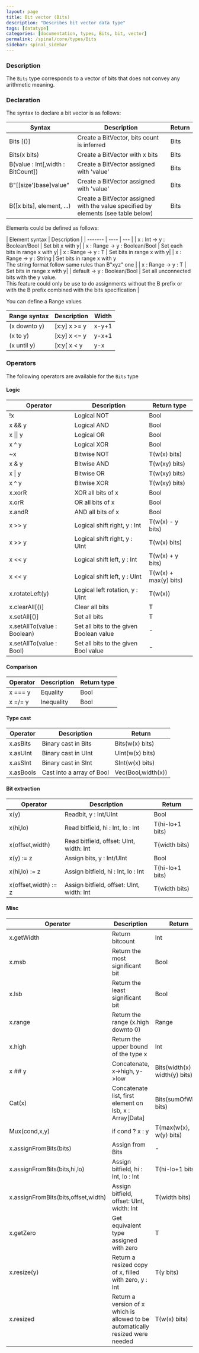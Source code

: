 ```yaml
---
layout: page
title: Bit vector (Bits)
description: "Describes bit vector data type"
tags: [datatype]
categories: [documentation, types, Bits, bit, vector]
permalink: /spinal/core/types/Bits
sidebar: spinal_sidebar
---
```

### Description
The `Bits` type corresponds to a vector of bits that does not convey any arithmetic
meaning.

### Declaration
The syntax to declare a bit vector is as follows:

| Syntax | Description| Return|
| ------- | ---- | --- |
| Bits [()] |  Create a BitVector, bits count is inferred| Bits |
| Bits(x bits) |  Create a BitVector with x bits| Bits |
| B(value : Int[,width : BitCount]) |  Create a BitVector assigned with 'value' | Bits |
| B"[[size']base]value" |  Create a BitVector assigned with 'value' | Bits |
| B([x bits], element, ...) |  Create a BitVector assigned with the value specified by elements (see table below) | Bits |

Elements could be defined as follows:

| Element syntax | Description |
| ------- | ---- | --- |
| x : Int -> y : Boolean/Bool  |  Set bit x with y|
| x : Range -> y : Boolean/Bool  |  Set each bits in range x with y|
| x : Range -> y : T  |  Set bits in range x with y|
| x : Range -> y : String  |  Set bits in range x with y <br> The string format follow same rules than B"xyz" one |
| x : Range -> y : T  |  Set bits in range x with y|
| default -> y : Boolean/Bool  |  Set all unconnected bits with the y value.<br> This feature could only be use to do assignments without the B prefix or with the B prefix combined with the bits specification |

You can define a Range values

| Range syntax| Description | Width |
| ------- | ---- | ---- |
| (x downto y)  |  [x:y] x >= y | x-y+1 |
| (x to y)  |  [x:y] x <= y |  y-x+1 |
| (x until y)  |  [x:y[ x < y |  y-x |

<!---
#### Examples
```scala
val myBool = Bool()
myBool := False         // := is the assignment operator
myBool := Bool(false)   // Use a Scala Boolean to create a literal
```
-->

### Operators
The following operators are available for the `Bits` type

#### Logic

| Operator | Description | Return type |
| ------- | ---- | --- |
| !x  |  Logical NOT | Bool |
| x && y |  Logical AND | Bool |
| x \|\| y |  Logical OR  | Bool |
| x ^ y | Logical XOR | Bool |
| ~x |  Bitwise NOT | T(w(x) bits) |
| x & y |  Bitwise AND | T(w(xy) bits) |
| x \| y |  Bitwise OR  | T(w(xy) bits) |
| x ^ y |  Bitwise XOR | T(w(xy) bits) |
| x.xorR |  XOR all bits of x | Bool |
| x.orR  |  OR all bits of x  | Bool |
| x.andR |  AND all bits of x | Bool |
| x \>\> y |  Logical shift right, y : Int | T(w(x) - y bits) |
| x \>\> y |  Logical shift right, y : UInt | T(w(x) bits) |
| x \<\< y |  Logical shift left, y : Int | T(w(x) + y bits) |
| x \<\< y |  Logical shift left, y : UInt | T(w(x) + max(y) bits) |
| x.rotateLeft(y) |  Logical left rotation, y : UInt | T(w(x)) |
| x.clearAll[()] |  Clear all bits | T |
| x.setAll[()] |  Set all bits | T |
| x.setAllTo(value : Boolean) | Set all bits to the given Boolean value | - |
| x.setAllTo(value : Bool) | Set all bits to the given Bool value | - |

#### Comparison

| Operator | Description | Return type |
| ------- | ---- | --- |
| x === y  |  Equality | Bool |
| x =/= y  |  Inequality | Bool |

#### Type cast

| Operator | Description | Return |
| ------- | ---- | --- |
| x.asBits |  Binary cast in Bits | Bits(w(x) bits) |
| x.asUInt |  Binary cast in UInt | UInt(w(x) bits) |
| x.asSInt |  Binary cast in SInt | SInt(w(x) bits) |
| x.asBools |  Cast into a array of Bool | Vec(Bool,width(x)) |

#### Bit extraction

| Operator | Description | Return |
| ------- | ---- | --- |
| x(y) |  Readbit, y : Int/UInt | Bool |
| x(hi,lo) |  Read bitfield, hi : Int, lo : Int | T(hi-lo+1 bits) |
| x(offset,width) |  Read bitfield, offset: UInt, width: Int | T(width bits) |
| x(y) := z |  Assign bits, y : Int/UInt | Bool |
| x(hi,lo) := z |  Assign bitfield, hi : Int, lo : Int | T(hi-lo+1 bits) |
| x(offset,width) := z |  Assign bitfield, offset: UInt, width: Int | T(width bits) |

#### Misc

| Operator | Description | Return |
| ------- | ---- | --- |
| x.getWidth  |  Return bitcount | Int |
| x.msb |  Return the most significant bit  | Bool |
| x.lsb |  Return the least significant bit  | Bool |
| x.range |  Return the range (x.high downto 0) | Range |
| x.high |  Return the upper bound of the type x  | Int |
| x ## y |  Concatenate, x->high, y->low  | Bits(width(x) + width(y) bits)|
| Cat(x) |  Concatenate list, first element on lsb, x : Array[Data]  | Bits(sumOfWidth bits)|
| Mux(cond,x,y) |  if cond ? x : y  | T(max(w(x), w(y) bits)|
| x.assignFromBits(bits) |  Assign from Bits | - |
| x.assignFromBits(bits,hi,lo) |  Assign bitfield, hi : Int, lo : Int | T(hi-lo+1 bits) |
| x.assignFromBits(bits,offset,width) |  Assign bitfield, offset: UInt, width: Int | T(width bits) |
| x.getZero |  Get equivalent type assigned with zero | T |
| x.resize(y) |  Return a resized copy of x, filled with zero, y : Int  | T(y bits) |
| x.resized |  Return a version of x which is allowed to be automatically resized were needed   | T(w(x) bits) |
